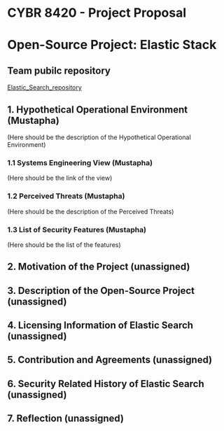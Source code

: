 # CYBR 8420 - Project Proposal
# Open-Source Project: Elastic Stack  
## Team pubilc repository
[Elastic_Search_repository](https://github.com/zijunmei/Software_Assurance)

## 1. Hypothetical Operational Environment (Mustapha)
(Here should be the description of the Hypothetical Operational Environment)  
  
    
### 1.1 Systems Engineering View (Mustapha)
(Here should be the link of the view) 
  
    
### 1.2 Perceived Threats (Mustapha)
(Here should be the description of the Perceived Threats)  
  
    

### 1.3 List of Security Features (Mustapha)
(Here should be the list of the features)
  
    

## 2. Motivation of the Project (unassigned)
  
    

## 3. Description of the Open-Source Project (unassigned)


## 4. Licensing Information of Elastic Search (unassigned)
  
    
## 5. Contribution and Agreements (unassigned)


## 6. Security Related History of Elastic Search (unassigned)
  
    
## 7. Reflection (unassigned)
  
    